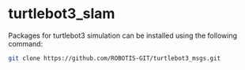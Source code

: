 # turtlebot3_slam

Packages for turtlebot3 simulation can be installed using the following command:

```bash
git clone https://github.com/ROBOTIS-GIT/turtlebot3_msgs.git
```
